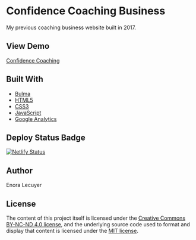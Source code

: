 # Confidence Coaching Business

My previous coaching business website built in 2017. 

## View Demo

[Confidence Coaching](https://confidencecoaching.netlify.app/)

## Built With

* [Bulma](https://bulma.io/)
* [HTML5](https://en.wikipedia.org/wiki/HTML5)
* [CSS3](https://en.wikipedia.org/wiki/Cascading_Style_Sheets#CSS_3)
* [JavaScript](https://en.wikipedia.org/wiki/JavaScript)
* [Google Analytics](https://analytics.google.com/analytics/web/)

## Deploy Status Badge

[![Netlify Status](https://api.netlify.com/api/v1/badges/403f0a11-4a3d-46b3-ad33-c3cb25dd5ae4/deploy-status)](https://app.netlify.com/sites/confidencecoaching/deploys)

## Author

Enora Lecuyer 

## License

The content of this project itself is licensed under the [Creative Commons BY-NC-ND 4.0 license](https://creativecommons.org/licenses/by-nc-nd/4.0/), and the underlying source code used to format and display that content is licensed under the [MIT license](https://github.com/enoralecuyer/coaching/blob/master/LICENSE).

